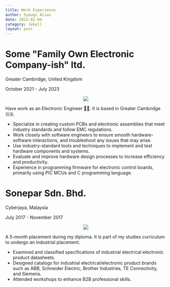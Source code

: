 ```yaml
---
title: Work Experience
author: Syauqi Alias
date: 2022-02-04
category: Jekyll
layout: post
---
```


# Some "Family Own Electronic Company-ish" ltd.
Greater Cambridge, United Kingdom

October 2021 - July 2023
<p align="center">
  <img src="https://syauqi-alias.github.io/assets/chuckles-im-in-danger.gif" />
</p>


Have work as an Electronic Engineer 🧑‍🔬. It is based in Greater Cambridge 🇬🇧.

- Specialize in creating custom PCBs and electronic assemblies that meet industry standards and follow EMC regulations. 
- Work closely with software engineers to ensure smooth hardware-software interactions, and troubleshoot any issues that may arise. 
- Use industry-standard tools and techniques to implement and test hardware components and systems. 
- Evaluate and improve hardware design processes to increase efficiency and productivity. 
- Experience in programming firmware for electronic control boards, primarily using PIC MCUs and C programming language.

# Sonepar Sdn. Bhd.
Cyberjaya, Malaysia

July 2017 - November 2017
<p align="center">
  <img src="https://syauqi-alias.github.io/assets/sonepar.png" />
</p>
A 5-month placement during my diploma. It is part of my studies curriculum to undergo an industrial placement. 

- Examined and classified specifications of industrial electrical electronic product datasheets.
- Designed catalogs for industrial electrical/electronic product brands such as ABB, Schneider Electric, Brother Industries, TE Connectivity, and Siemens.
- Attended workshops to enhance B2B professional skills.